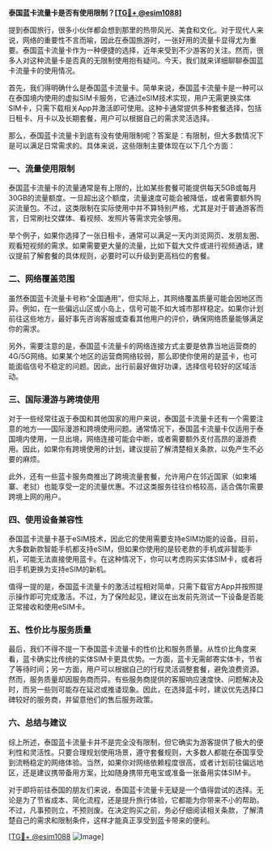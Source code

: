 **泰国蓝卡流量卡是否有使用限制？[[TG💪+ @esim1088](https://t.me/s/esim1088)]**

提到泰国旅行，很多小伙伴都会想到那里的热带风光、美食和文化。对于现代人来说，网络的重要性不言而喻，因此在泰国旅游时，一张好用的流量卡显得尤为重要。泰国蓝卡流量卡作为一种便捷的选择，近年来受到不少游客的关注。然而，很多人对这种流量卡是否真的无限制使用抱有疑问。今天，我们就来详细聊聊泰国蓝卡流量卡的使用情况。

首先，我们得明确什么是泰国蓝卡流量卡。简单来说，泰国蓝卡流量卡是一种可以在泰国境内使用的虚拟SIM卡服务，它通过eSIM技术实现，用户无需更换实体SIM卡，只需下载相关App并激活即可使用。这种卡通常提供多种套餐选择，包括日租卡、月卡以及长期套餐，用户可以根据自己的需求灵活选择。

那么，泰国蓝卡流量卡到底有没有使用限制呢？答案是：有限制，但大多数情况下是可以满足日常需求的。具体来说，这些限制主要体现在以下几个方面：

### **一、流量使用限制**
泰国蓝卡流量卡的流量通常是有上限的，比如某些套餐可能提供每天5GB或每月30GB的流量额度。一旦超出这个额度，流量速度可能会被降低，或者需要额外购买流量包。不过，这类限制在实际使用中并不算特别严格，尤其是对于普通游客而言，日常刷社交媒体、看视频、发照片等需求完全够用。

举个例子，如果你选择了一张日租卡，通常可以满足一天内浏览网页、发朋友圈、观看短视频的需求。如果需要更大量的流量，比如下载大文件或进行视频通话，建议提前了解套餐的具体规则，必要时可以升级到更高档位的套餐。

### **二、网络覆盖范围**
虽然泰国蓝卡流量卡号称“全国通用”，但实际上，其网络覆盖质量可能会因地区而异。例如，在一些偏远山区或小岛上，信号可能不如大城市那样稳定。如果你计划前往这些地方，最好事先咨询客服或查看其他用户的评价，确保网络质量能够满足你的需求。

另外，需要注意的是，泰国蓝卡流量卡的网络连接方式主要是依靠当地运营商的4G/5G网络。如果某个地区的运营商网络较弱，那么即使你使用的是蓝卡，也可能面临信号不稳定的问题。因此，出行前最好做好功课，选择信号较好的区域活动。

### **三、国际漫游与跨境使用**
对于一些经常往返于泰国和其他国家的用户来说，泰国蓝卡流量卡还有一个需要注意的地方——国际漫游和跨境使用问题。通常情况下，泰国蓝卡流量卡仅适用于泰国境内使用，一旦出境，网络连接可能会中断，或者需要额外支付高昂的漫游费用。因此，如果你有跨境使用的计划，建议提前了解清楚相关条款，以免产生不必要的麻烦。

此外，还有一些蓝卡服务商推出了跨境流量套餐，允许用户在邻近国家（如柬埔寨、老挝）也能享受一定的流量优惠。不过这类服务往往价格较高，适合偶尔需要跨境上网的用户。

### **四、使用设备兼容性**
泰国蓝卡流量卡基于eSIM技术，因此它的使用需要支持eSIM功能的设备。目前，大多数新款智能手机都支持eSIM，但如果你使用的是较老款的手机或非智能手机，可能无法直接使用蓝卡。在这种情况下，你可以考虑购买实体SIM卡，或者将旧手机更换为支持eSIM的新机。

值得一提的是，泰国蓝卡流量卡的激活过程相对简单，只需下载官方App并按照提示操作即可完成激活。不过，为了保险起见，建议在出发前先测试一下设备是否能正常接收和使用eSIM卡。

### **五、性价比与服务质量**
最后，我们不得不提一下泰国蓝卡流量卡的性价比和服务质量。从性价比角度来看，蓝卡确实比传统的实体SIM卡更具优势。一方面，蓝卡无需邮寄实体卡，节省了等待时间；另一方面，用户可以根据自己的行程灵活调整套餐，避免浪费资源。然而，服务质量却因服务商而异。有些服务商提供的客服响应速度快、问题解决及时，而另一些则可能存在延迟或推诿现象。因此，在选择蓝卡时，建议优先选择口碑较好的服务商，并留意他们的售后服务政策。

### **六、总结与建议**
综上所述，泰国蓝卡流量卡并不是完全没有限制，但它确实为游客提供了极大的便利性和灵活性。只要合理规划使用场景，遵守套餐规则，大多数人都能在泰国享受到流畅稳定的网络体验。当然，如果你对网络依赖程度很高，或者计划前往偏远地区，还是建议携带备用方案，比如随身携带充电宝或准备一张备用实体SIM卡。

对于即将前往泰国的朋友们来说，泰国蓝卡流量卡无疑是一个值得尝试的选择。无论是为了节省成本、简化流程，还是提升旅行体验，它都能为你带来不小的帮助。不过，凡事预则立，不预则废。在决定购买之前，务必仔细阅读相关条款，了解清楚自己的需求和限制条件，这样才能真正享受到蓝卡带来的便利。

[[TG💪+ @esim1088](https://t.me/s/esim1088) ![Image](https://i.postimg.cc/4NQfJmqS/Snipaste-2025-05-13-00-14-12.png)]